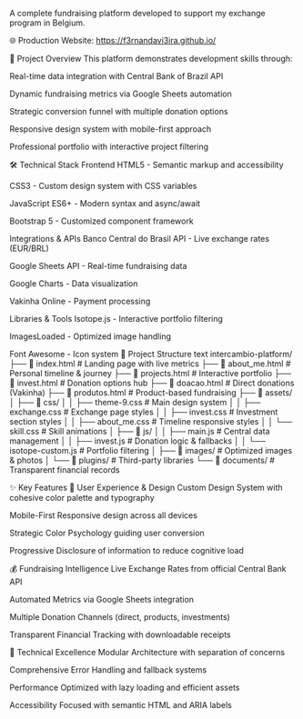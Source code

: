 A complete fundraising platform developed to support my exchange program in Belgium. 

🌐 Production Website: https://f3rnandavi3ira.github.io/ 

🎯 Project Overview
This platform demonstrates development skills through:

Real-time data integration with Central Bank of Brazil API

Dynamic fundraising metrics via Google Sheets automation

Strategic conversion funnel with multiple donation options

Responsive design system with mobile-first approach

Professional portfolio with interactive project filtering

🛠 Technical Stack
Frontend
HTML5 - Semantic markup and accessibility

CSS3 - Custom design system with CSS variables

JavaScript ES6+ - Modern syntax and async/await

Bootstrap 5 - Customized component framework

Integrations & APIs
Banco Central do Brasil API - Live exchange rates (EUR/BRL)

Google Sheets API - Real-time fundraising data

Google Charts - Data visualization

Vakinha Online - Payment processing

Libraries & Tools
Isotope.js - Interactive portfolio filtering

ImagesLoaded - Optimized image handling

Font Awesome - Icon system 📁 Project Structure
text
intercambio-platform/
├── 📄 index.html                 # Landing page with live metrics
├── 📄 about_me.html             # Personal timeline & journey
├── 📄 projects.html             # Interactive portfolio
├── 📄 invest.html               # Donation options hub
├── 📄 doacao.html               # Direct donations (Vakinha)
├── 📄 produtos.html             # Product-based fundraising
├── 📁 assets/
│   ├── 📁 css/
│   │   ├── theme-9.css          # Main design system
│   │   ├── exchange.css         # Exchange page styles
│   │   ├── invest.css           # Investment section styles
│   │   ├── about_me.css         # Timeline responsive styles
│   │   └── skill.css            # Skill animations
│   ├── 📁 js/
│   │   ├── main.js              # Central data management
│   │   ├── invest.js            # Donation logic & fallbacks
│   │   └── isotope-custom.js    # Portfolio filtering
│   ├── 📁 images/               # Optimized images & photos
│   └── 📁 plugins/              # Third-party libraries
└── 📁 documents/                # Transparent financial records

✨ Key Features
🎨 User Experience & Design
Custom Design System with cohesive color palette and typography

Mobile-First Responsive design across all devices

Strategic Color Psychology guiding user conversion

Progressive Disclosure of information to reduce cognitive load

💰 Fundraising Intelligence
Live Exchange Rates from official Central Bank API

Automated Metrics via Google Sheets integration

Multiple Donation Channels (direct, products, investments)

Transparent Financial Tracking with downloadable receipts

🔧 Technical Excellence
Modular Architecture with separation of concerns

Comprehensive Error Handling and fallback systems

Performance Optimized with lazy loading and efficient assets

Accessibility Focused with semantic HTML and ARIA labels
